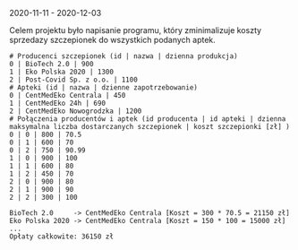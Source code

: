 2020-11-11 - 2020-12-03

Celem projektu było napisanie programu, który zminimalizuje koszty sprzedazy szczepionek do wszystkich podanych aptek.

```
# Producenci szczepionek (id | nazwa | dzienna produkcja)
0 | BioTech 2.0 | 900
1 | Eko Polska 2020 | 1300
2 | Post-Covid Sp. z o.o. | 1100
# Apteki (id | nazwa | dzienne zapotrzebowanie)
0 | CentMedEko Centrala | 450
1 | CentMedEko 24h | 690
2 | CentMedEko Nowogrodzka | 1200
# Połączenia producentów i aptek (id producenta | id apteki | dzienna maksymalna liczba dostarczanych szczepionek | koszt szczepionki [zł] )
0 | 0 | 800 | 70.5
0 | 1 | 600 | 70
0 | 2 | 750 | 90.99
1 | 0 | 900 | 100
1 | 1 | 600 | 80
1 | 2 | 450 | 70
2 | 0 | 900 | 80
2 | 1 | 900 | 90
2 | 2 | 300 | 100
```

```
BioTech 2.0     -> CentMedEko Centrala [Koszt = 300 * 70.5 = 21150 zł]
Eko Polska 2020 -> CentMedEko Centrala [Koszt = 150 * 100 = 15000 zł]
...
Opłaty całkowite: 36150 zł
```
